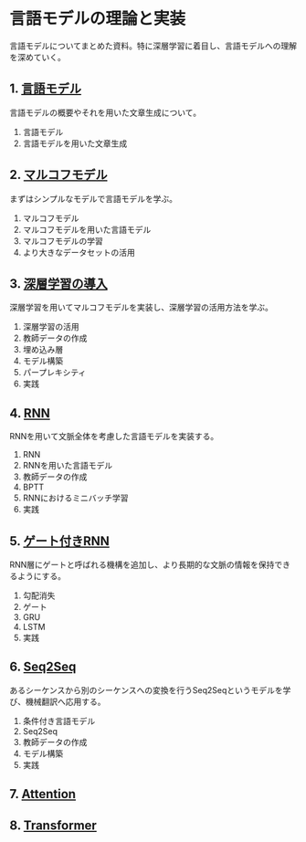 # 言語モデルの理論と実装

言語モデルについてまとめた資料。特に深層学習に着目し、言語モデルへの理解を深めていく。

## 1. [言語モデル](introduction.ipynb)

言語モデルの概要やそれを用いた文章生成について。

1. 言語モデル
2. 言語モデルを用いた文章生成

## 2. [マルコフモデル](markov_model.ipynb)

まずはシンプルなモデルで言語モデルを学ぶ。

1. マルコフモデル
2. マルコフモデルを用いた言語モデル
3. マルコフモデルの学習
4. より大きなデータセットの活用

## 3. [深層学習の導入](deep_learning.ipynb)

深層学習を用いてマルコフモデルを実装し、深層学習の活用方法を学ぶ。

1. 深層学習の活用
2. 教師データの作成
3. 埋め込み層
4. モデル構築
5. パープレキシティ
6. 実践

## 4. [RNN](rnn.ipynb)

RNNを用いて文脈全体を考慮した言語モデルを実装する。

1. RNN
2. RNNを用いた言語モデル
3. 教師データの作成
4. BPTT
5. RNNにおけるミニバッチ学習
6. 実践

## 5. [ゲート付きRNN](gated_rnn.ipynb)

RNN層にゲートと呼ばれる機構を追加し、より長期的な文脈の情報を保持できるようにする。

1. 勾配消失
2. ゲート
3. GRU
4. LSTM
5. 実践

## 6. [Seq2Seq](seq2seq.ipynb)

あるシーケンスから別のシーケンスへの変換を行うSeq2Seqというモデルを学び、機械翻訳へ応用する。

1. 条件付き言語モデル
2. Seq2Seq
3. 教師データの作成
4. モデル構築
5. 実践

## 7. [Attention](attention.ipynb)


## 8. [Transformer](transformer.ipynb)
